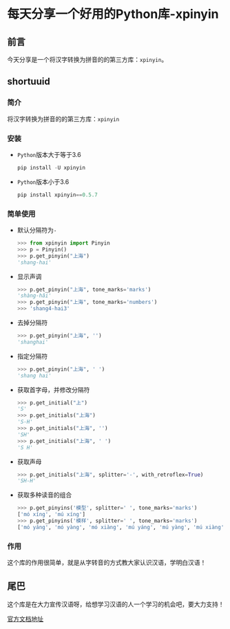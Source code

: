# 每天分享一个好用的Python库-xpinyin


## 前言

今天分享是一个将汉字转换为拼音的的第三方库：`xpinyin`。

## shortuuid

### 简介

将汉字转换为拼音的的第三方库：`xpinyin`

### 安装

- `Python`版本大于等于3.6

  ```python
  pip install -U xpinyin
  ```

- `Python`版本小于3.6

  ```python
  pip install xpinyin==0.5.7
  ```

  

### 简单使用

- 默认分隔符为`-`

  ```python
  >>> from xpinyin import Pinyin
  >>> p = Pinyin()
  >>> p.get_pinyin("上海")
  'shang-hai'
  ```
  
- 显示声调

  ```python
  >>> p.get_pinyin("上海", tone_marks='marks')
  'shàng-hǎi'
  >>> p.get_pinyin("上海", tone_marks='numbers')
  >>> 'shang4-hai3'
  ```

- 去掉分隔符

  ```python
  >>> p.get_pinyin("上海", '')
  'shanghai'
  ```

- 指定分隔符

  ```python
  >>> p.get_pinyin("上海", ' ')
  'shang hai'
  
  ```

- 获取首字母，并修改分隔符

  ```python
  >>> p.get_initial("上")
  'S'
  >>> p.get_initials("上海")
  'S-H'
  >>> p.get_initials("上海", '')
  'SH'
  >>> p.get_initials("上海", ' ')
  'S H'
  ```
  
- 获取声母
  
  ```python
  >>> p.get_initials("上海", splitter='-', with_retroflex=True)
  'SH-H'
  ```
  
- 获取多种读音的组合

  ```python
  >>> p.get_pinyins('模型', splitter=' ', tone_marks='marks')
  ['mó xíng', 'mú xíng']
  >>> p.get_pinyins('模样', splitter=' ', tone_marks='marks')
  ['mó yáng', 'mó yàng', 'mó xiàng', 'mú yáng', 'mú yàng', 'mú xiàng']
  ```

  

### 作用

这个库的作用很简单，就是从字转音的方式教大家认识汉语，学明白汉语！

## 尾巴

这个库是在大力宣传汉语呀，给想学习汉语的人一个学习的机会吧，要大力支持！

[官方文档地址](https://pypi.org/project/xpinyin/)


